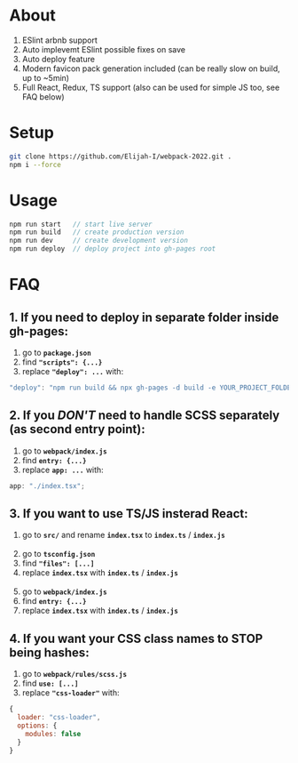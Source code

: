 # About

1. ESlint arbnb support
2. Auto implevemt ESlint possible fixes on save
3. Auto deploy feature
4. Modern favicon pack generation included (can be really slow on build, up to ~5min)
5. Full React, Redux, TS support (also can be used for simple JS too, see FAQ below)

# Setup

```bash
git clone https://github.com/Elijah-I/webpack-2022.git .
npm i --force
```

# Usage

```js
npm run start   // start live server
npm run build   // create production version
npm run dev     // create development version
npm run deploy  // deploy project into gh-pages root
```

# FAQ

## 1. If you need to deploy in separate folder inside gh-pages:

1. go to **`package.json`**
2. find **`"scripts": {...}`**
3. replace **`"deploy": ...`** with:

```js
"deploy": "npm run build && npx gh-pages -d build -e YOUR_PROJECT_FOLDER"
```

## 2. If you _DON'T_ need to handle SCSS separately (as second entry point):

1. go to **`webpack/index.js`**
2. find **`entry: {...}`**
3. replace **`app: ...`** with:

```js
app: "./index.tsx";
```

## 3. If you want to use TS/JS insterad React:

1. go to **`src/`** and rename **`index.tsx`** to **`index.ts`** / **`index.js`**
   <br/><br/>
2. go to **`tsconfig.json`**
3. find **`"files": [...]`**
4. replace **`index.tsx`** with **`index.ts`** / **`index.js`**
   <br/><br/>
5. go to **`webpack/index.js`**
6. find **`entry: {...}`**
7. replace **`index.tsx`** with **`index.ts`** / **`index.js`**

## 4. If you want your CSS class names to STOP being hashes:

1. go to **`webpack/rules/scss.js`**
2. find **`use: [...]`**
3. replace **`"css-loader"`** with:

```js
{
  loader: "css-loader",
  options: {
    modules: false
  }
}
```
